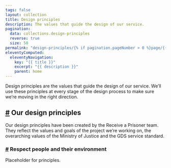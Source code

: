 ```yaml
---
tags: false
layout: collection
title: Design principles
description: The values that guide the design of our service.
pagination:
  data: collections.design-principles
  reverse: true
  size: 50
permalink: "design-principles/{% if pagination.pageNumber > 0 %}page/{{ pagination.pageNumber + 1 }}{% endif %}/"
eleventyComputed:
  eleventyNavigation:
    key: "{{ title }}"
    excerpt: "{{ description }}"
    parent: home
---
```


<p>Design principles are the values that guide the design of our service. We’ll use these principles at every stage of the design process to make sure we’re moving in the right direction.</p>

<h2 id="our-design-principles"><a class="header-anchor" href="#our-design-principles">#</a> Our design principles</h2>

<p>Our design principles have been created by the Receive a Prisoner team. They reflect the values and goals of the project we’re working on, the overarching values of the Ministry of Justice and the GDS service standard.</p>

<h3 id="respect-people-and-their-environment"><a class="header-anchor" href="#respect-people-and-their-environment">#</a> Respect people and their environment</h3>

<p>Placeholder for principles.</p>